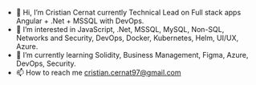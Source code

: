 - 👋 Hi, I’m Cristian Cernat currently Technical Lead on Full stack apps Angular + .Net + MSSQL with DevOps.
- 👀 I’m interested in JavaScript, .Net, MSSQL, MySQL, Non-SQL, Networks and Security, DevOps, Docker, Kubernetes, Helm, UI/UX, Azure.
- 🌱 I’m currently learning Solidity, Business Management, Figma, Azure, DevOps, Security.
- 📫 How to reach me cristian.cernat97@gmail.com

<!---
BlueCC8/BlueCC8 is a ✨ special ✨ repository because its `README.md` (this file) appears on your GitHub profile.
You can click the Preview link to take a look at your changes.
--->
